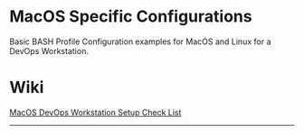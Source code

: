 # MacOS Specific Configurations

Basic BASH Profile Configuration examples for MacOS and Linux for a DevOps Workstation.

# Wiki
[MacOS DevOps Workstation Setup Check List](http://www.bonusbits.com/wiki/Reference:Mac_OS_DevOps_Workstation_Setup_Check_List)

---
